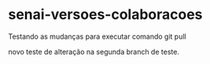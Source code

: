 # senai-versoes-colaboracoes
Testando as mudanças para executar comando git pull


novo teste de alteração na segunda branch de teste.